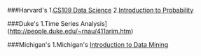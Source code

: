  ###Harvard's 
 1.[CS109 Data Science](http://cs109.github.io/2014/)
 2.[Introduction to Probability](http://projects.iq.harvard.edu/stat110)
 
###Duke's 
 1.Time Series Analysis](http://people.duke.edu/~rnau/411arim.htm)
 
###Michigan's
 1.Michigan's [Introduction to Data Mining](http://www-users.cs.umn.edu/~kumar/dmbook/index.php)
